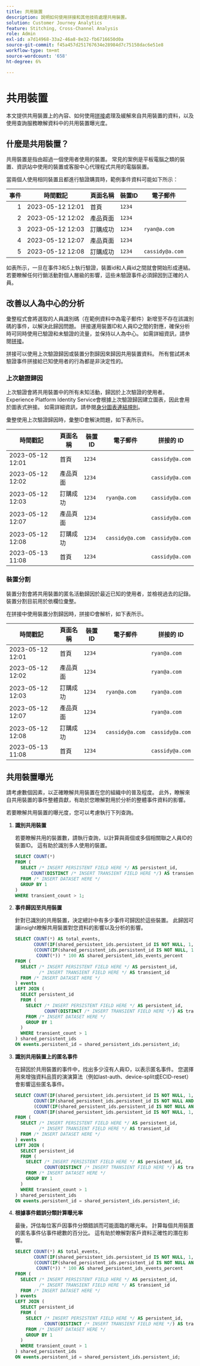 ```yaml
---
title: 共用裝置
description: 說明如何使用拼接和其他技術處理共用裝置。
solution: Customer Journey Analytics
feature: Stitching, Cross-Channel Analysis
role: Admin
exl-id: a7d14968-33a2-46a8-8e32-fb6716650d0a
source-git-commit: f45a457d251767634e28984d7c75158dac6e51e8
workflow-type: tm+mt
source-wordcount: '658'
ht-degree: 6%

---
```


# 共用裝置

本文提供共用裝置上的內容、如何使用[拼接](/help/stitching/overview.md)處理及緩解來自共用裝置的資料，以及使用查詢服務瞭解資料中的共用裝置曝光度。

## 什麼是共用裝置？

共用裝置是指由超過一個使用者使用的裝置。 常見的案例是平板電腦之類的裝置、資訊站中使用的裝置或客服中心代理程式共用的電腦裝置。

當兩個人使用相同裝置且都進行驗證購買時，範例事件資料可能如下所示：

| 事件 | 時間戳記 | 頁面名稱 | 裝置ID | 電子郵件 |
|--:|---|---|---|---|
| 1 | 2023-05-12 12:01 | 首頁 | `1234` | |
| 2 | 2023-05-12 12:02 | 產品頁面 | `1234` | |
| 3 | 2023-05-12 12:03 | 訂購成功 | `1234` | `ryan@a.com` |
| 4 | 2023-05-12 12:07 | 產品頁面 | `1234` | |
| 5 | 2023-05-12 12:08 | 訂購成功 | `1234` | `cassidy@a.com` |

如表所示，一旦在事件3和5上執行驗證，裝置id和人員id之間就會開始形成連結。 若要瞭解任何行銷活動對個人層級的影響，這些未驗證事件必須歸因到正確的人員。

<!--
The order success (purchase) events assign the data accurately to the correct email. How this assignment impacts your analysis depends on how you perform analysis:

- Device centric approach: analysis performed using the Device ID. With this approach, both authenticated and unauthenticated data are included in analysis. However, this approach does not allow for a more person based analysis. 
- Person centric approach: analysis performed using the email address or other person identifier. With this approach, only authenticated events are included in the analysis. This approach doesn't provide a complete picture of the customer journey, including acquisition

-->

## 改善以人為中心的分析

彙整程式會將選取的人員識別碼（在範例資料中為電子郵件）新增至不存在該識別碼的事件，以解決此歸因問題。 拼接運用裝置ID和人員ID之間的對應，確保分析時可同時使用已驗證和未驗證的流量，並保持以人為中心。 如需詳細資訊，請參閱[拼接](/help/stitching/overview.md)。

拼接可以使用上次驗證歸因或裝置分割歸因來歸因共用裝置資料。 所有嘗試將未驗證事件拼接給已知使用者的行為都是非決定性的。


### 上次驗證歸因

上次驗證會將共用裝置中的所有未知活動，歸因於上次驗證的使用者。 Experience Platform Identity Service會根據上次驗證歸因建立圖表，因此會用於圖表式拚接。 如需詳細資訊，請參閱[身分圖表連結規則](https://experienceleague.adobe.com/en/docs/experience-platform/identity/features/identity-graph-linking-rules/identity-optimization-algorithm#identity-optimization-algorithm-details)。

彙整使用上次驗證歸因時，彙整ID會解決問題，如下表所示。

| 時間戳記 | 頁面名稱 | 裝置ID | 電子郵件 | 拼接的 ID |
|---|---|---|---|---|
| 2023-05-12 12:01 | 首頁 | `1234` | | `cassidy@a.com` |
| 2023-05-12 12:02 | 產品頁面 | `1234` | | `cassidy@a.com` |
| 2023-05-12 12:03 | 訂購成功 | `1234` | `ryan@a.com` | `cassidy@a.com` |
| 2023-05-12 12:07 | 產品頁面 | `1234` | | `cassidy@a.com` |
| 2023-05-12 12:08 | 訂購成功 | `1234` | `cassidy@a.com` | `cassidy@a.com` |
| 2023-05-13 11:08 | 首頁 | `1234` | | `cassidy@a.com` |


### 裝置分割

裝置分割會將共用裝置的匿名活動歸因於最近已知的使用者，並檢視過去的記錄。 裝置分割目前用於依欄位彙整。

在拼接中使用裝置分割歸因時，拼接ID會解析，如下表所示。

| 時間戳記 | 頁面名稱 | 裝置ID | 電子郵件 | 拼接的 ID |
|---|---|---|---|---|
| 2023-05-12 12:01 | 首頁 | `1234` | | `ryan@a.com` |
| 2023-05-12 12:02 | 產品頁面 | `1234` | | `ryan@a.com` |
| 2023-05-12 12:03 | 訂購成功 | `1234` | `ryan@a.com` | `ryan@a.com` |
| 2023-05-12 12:07 | 產品頁面 | `1234` | | `ryan@a.com` |
| 2023-05-12 12:08 | 訂購成功 | `1234` | `cassidy@a.com` | `cassidy@a.com` |
| 2023-05-13 11:08 | 首頁 | `1234` | | `cassidy@a.com` |


<!--

### ECID reset 

As the name implies, ECID reset implements functionality that resets the ECID on a predetermined trigger, in most cases a login or logout event. With this implementation, a single device gets a new ECID every time the predetermined trigger fires. Essentially, this reset forces the device to become a *new device* over and again from a data perspective. The ECID reset also helps to prevent shared devices from even showing up in the data. No additional algorithms are required, but you have the responsibility to implement the ECID reset signal as part of your Adobe data collection implementation.


When using ECID reset, Stitched IDs resolve as shown in the table below. 

| Timestamp | Page name | Device ID | Email | Stitched ID |
|---|---|---|---|---|
| 2023-05-12 12:01 | Home page | `1234` | | `ryan@a.com`| 
| 2023-05-12 12:02 | Product page  | `1234` | |`ryan@a.com` | 
| 2023-05-12 12:03 | Order success | `1234` | `ryan@a.com` | `ryan@a.com` |
| 2023-05-12 12:07 | Product page  | 5678  | | `cassidy@a.com` | 
| 2023-05-12 12:08 | Order success | 5678 |  `cassidy@a.com` | `cassidy@a.com` |
| 2023-05-13 11:08 | Home page | 5678 | | `cassidy@a.com` |

-->

## 共用裝置曝光

請考慮數個因素，以正確瞭解共用裝置在您的組織中的普及程度。 此外，瞭解來自共用裝置的事件整體貢獻，有助於您瞭解對用於分析的整體事件資料的影響。

若要瞭解共用裝置的曝光度，您可以考慮執行下列查詢。

1. **識別共用裝置**

   若要瞭解共用的裝置數，請執行查詢，以計算與兩個或多個相關聯之人員ID的裝置ID。 這有助於識別多人使用的裝置。

   ```sql
   SELECT COUNT(*)
   FROM (
     SELECT /* INSERT PERSISTENT FIELD HERE */ AS persistent_id,
         COUNT(DISTINCT /* INSERT TRANSIENT FIELD HERE */) AS transient_count
     FROM /* INSERT DATASET HERE */
     GROUP BY 1
   )
   WHERE transient_count > 1; 
   ```


2. **事件歸因至共用裝置**

   針對已識別的共用裝置，決定總計中有多少事件可歸因於這些裝置。 此歸因可讓insight瞭解共用裝置對您資料的影響以及分析的影響。

   ```sql
   SELECT COUNT(*) AS total_events,
          COUNT(IF(shared_persistent_ids.persistent_id IS NOT NULL, 1, null)) shared_persistent_ids_events,
          (COUNT(IF(shared_persistent_ids.persistent_id IS NOT NULL, 1, null)) /
           COUNT(*)) * 100 AS shared_persistent_ids_events_percent
   FROM (
     SELECT /* INSERT PERSISTENT FIELD HERE */ AS persistent_id,
            /* INSERT TRANSIENT FIELD HERE */ AS transient_id
     FROM /* INSERT DATASET HERE */
   ) events
   LEFT JOIN (
     SELECT persistent_id
     FROM (
       SELECT /* INSERT PERSISTENT FIELD HERE */ AS persistent_id,
              COUNT(DISTINCT /* INSERT TRANSIENT FIELD HERE */) AS transient_count
       FROM /* INSERT DATASET HERE */
       GROUP BY 1
     )
     WHERE transient_count > 1
   ) shared_persistent_ids
   ON events.persistent_id = shared_persistent_ids.persistent_id; 
   ```

3. **識別共用裝置上的匿名事件**

   在歸因於共用裝置的事件中，找出多少沒有人員ID，以表示匿名事件。 您選擇用來增強資料品質的演演算法（例如last-auth、device-split或ECID-reset）會影響這些匿名事件。

   ```sql
   SELECT COUNT(IF(shared_persistent_ids.persistent_id IS NOT NULL, 1, null)) shared_persistent_ids_events,
          COUNT(IF(shared_persistent_ids.persistent_id IS NOT NULL AND events.transient_id IS NULL, 1, null)) shared_persistent_ids_anon_events,
          (COUNT(IF(shared_persistent_ids.persistent_id IS NOT NULL AND events.transient_id IS NULL, 1, null)) /
          COUNT(IF(shared_persistent_ids.persistent_id IS NOT NULL, 1, null))) * 100 AS shared_persistent_ids_anon_events_percent
   FROM (
     SELECT /* INSERT PERSISTENT FIELD HERE */ AS persistent_id,
            /* INSERT TRANSIENT FIELD HERE */ AS transient_id
     FROM /* INSERT DATASET HERE */ 
   ) events
   LEFT JOIN (
     SELECT persistent_id
     FROM (
       SELECT /* INSERT PERSISTENT FIELD HERE */ AS persistent_id,
              COUNT(DISTINCT /* INSERT TRANSIENT FIELD HERE */) AS transient_count
       FROM /* INSERT DATASET HERE */
       GROUP BY 1
     )
     WHERE transient_count > 1
   ) shared_persistent_ids 
   ON events.persistent_id = shared_persistent_ids.persistent_id; 
   ```

4. **根據事件錯誤分類計算曝光率**

   最後，評估每位客戶因事件分類錯誤而可能面臨的曝光率。 計算每個共用裝置的匿名事件佔事件總數的百分比。 這有助於瞭解對客戶資料正確性的潛在影響。

   ```sql
   SELECT COUNT(*) AS total_events,
          COUNT(IF(shared_persistent_ids.persistent_id IS NOT NULL, 1, null)) shared_persistent_ids_events,
          (COUNT(IF(shared_persistent_ids.persistent_id IS NOT NULL AND events.transient_id IS NULL, 1, null)) /
           COUNT(*)) * 100 AS shared_persistent_ids_events_percent
   FROM (
     SELECT /* INSERT PERSISTENT FIELD HERE */ AS persistent_id,
            /* INSERT TRANSIENT FIELD HERE */ AS transient_id
     FROM /* INSERT DATASET HERE */ 
   ) events
   LEFT JOIN (
     SELECT persistent_id
     FROM (
       SELECT /* INSERT PERSISTENT FIELD HERE */ AS persistent_id,
              COUNT(DISTINCT /* INSERT TRANSIENT FIELD HERE */) AS transient_count
       FROM /* INSERT DATASET HERE */
       GROUP BY 1
     )
     WHERE transient_count > 1
   ) shared_persistent_ids 
   ON events.persistent_id = shared_persistent_ids.persistent_id; 
   ```
